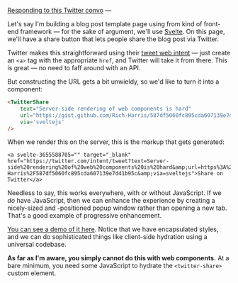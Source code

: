 [Responding to this Twitter convo](https://twitter.com/lastmjs/status/891329019454431235) —

Let's say I'm building a blog post template page using from kind of front-end framework — for the sake of argument, we'll use [Svelte](https://svelte.technology). On this page, we'll have a share button that lets people share the blog post via Twitter.

Twitter makes this straightforward using their [tweet web intent](https://dev.twitter.com/web/tweet-button/web-intent) — just create an `<a>` tag with the appropriate `href`, and Twitter will take it from there. This is great — no need to faff around with an API.

But constructing the URL gets a bit unwieldy, so we'd like to turn it into a component:

```html
<TwitterShare
	text="Server-side rendering of web components is hard"
	url="https://gist.github.com/Rich-Harris/587df5060fc895cda607139e7d41b95c"
	via='sveltejs'
/>
```

When we render this on the server, this is the markup that gets generated:

```
<a svelte-3655588705="" target="_blank" href="https://twitter.com/intent/tweet?text=Server-side%20rendering%20of%20web%20components%20is%20hard&amp;url=https%3A%2F%2Fgist.github.com%2FRich-Harris%2F587df5060fc895cda607139e7d41b95c&amp;via=sveltejs">Share on Twitter</a>
```

Needless to say, this works everywhere, with or without JavaScript. If we *do* have JavaScript, then we can enhance the experience by creating a nicely-sized and -positioned popup window rather than opening a new tab. That's a good example of progressive enhancement.

[You can see a demo of it here](https://svelte.technology/repl?version=1.26.2&gist=229bf6bb71bf4df1cc56772ce6511be3). Notice that we have encapsulated styles, and we can do sophisticated things like client-side hydration using a universal codebase.

**As far as I'm aware, you simply cannot do this with web components.** At a bare minimum, you need some JavaScript to hydrate the `<twitter-share>` custom element.